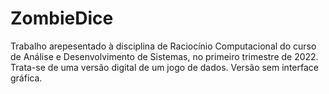 # ZombieDice
Trabalho arepesentado à disciplina de Raciocínio Computacional do curso de Análise e Desenvolvimento de Sistemas, no primeiro trimestre de 2022.
Trata-se de uma versão digital de um jogo de dados. Versão sem interface gráfica.
